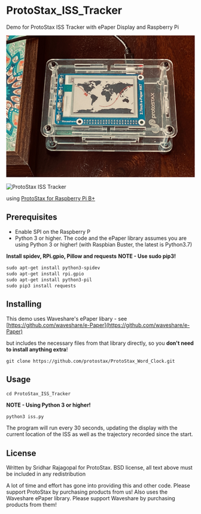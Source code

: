 # ProtoStax_ISS_Tracker
Demo for ProtoStax ISS Tracker with ePaper Display and Raspberry Pi

![ProtoStax ISS Tracker](ProtoStax_ISS_Tracker.jpg)

![ProtoStax ISS Tracker](ProtoStax_ISS_Tracker.gif)


using [ProtoStax for Raspberry Pi B+](https://www.protostax.com/products/protostax-for-raspberry-pi-b)

## Prerequisites

* Enable SPI on the Raspberry P
* Python 3 or higher. The code and the ePaper library assumes you are
  using Python 3 or higher! (with Raspbian Buster, the latest is
  Python3.7)

**Install spidev, RPi.gpio, Pillow and requests**
**NOTE - Use sudo pip3!**

```
sudo apt-get install python3-spidev
sudo apt-get install rpi.gpio
sudo apt-get install python3-pil
sudo pip3 install requests
```


## Installing

This demo uses Waveshare's ePaper libary - see
[https://github.com/waveshare/e-Paper](https://github.com/waveshare/e-Paper)

but includes the necessary files from that library directly, so you
**don't need to install anything extra**!

```
git clone https://github.com/protostax/ProtoStax_Word_Clock.git
```

## Usage

```
cd ProtoStax_ISS_Tracker
```

**NOTE - Using Python 3 or higher!**

```
python3 iss.py
```

The program will run every 30 seconds, updating the 
display with the current location of the ISS as well as the trajectory recorded
since the start.

## License

Written by Sridhar Rajagopal for ProtoStax. BSD license, all text above must be included in any redistribution

A lot of time and effort has gone into providing this and other code. Please support ProtoStax by purchasing products from us!
Also uses the Waveshare ePaper library. Please support Waveshare by purchasing products from them!


